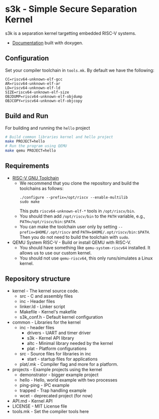 s3k - Simple Secure Separation Kernel
=====================================

s3k is a separation kernel targetting embedded RISC-V systems.

- [Documentation](https://kth-step.github.io/s3k/) built with doxygen.

Configuration
-------------

Set your compiler toolchain in `tools.mk`. By default we have the following:
```
CC=riscv64-unknown-elf-gcc
AR=riscv64-unknown-elf-ar
LD=riscv64-unknown-elf-ld
SIZE=riscv64-unknown-elf-size
OBJDUMP=riscv64-unknown-elf-objdump
OBJCOPY=riscv64-unknown-elf-objcopy
```

Build and Run
-------------

For building and running the `hello` project
```bash
# Build common libraries kernel and hello project
make PROJECT=hello
# Run the program using QEMU
make qemu PROJECT=hello
```

Requirements
------------

- [RISC-V GNU Toolchain](https://github.com/riscv-collab/riscv-gnu-toolchain) 
  - We recommend that you clone the repository and build the toolchains as follows:
    ```
    ./configure --prefix=/opt/riscv --enable-multilib
    sudo make
    ```
    This puts `riscv64-unknown-elf-*` tools in `/opt/riscv/bin`.
  - You should then add `/opt/riscv/bin` to the `PATH` variable, e.g., `PATH=/opt/riscv/bin:$PATH`.
  - You can make the toolchain user only by setting `--prefix=$HOME/.opt/riscv` and `PATH=$HOME/.opt/riscv/bin:$PATH`.
    Then you do not need to build the toolchain with `sudo`.
- QEMU System RISC-V - Build or install QEMU with RISC-V.
  - You should have something like `qemu-system-riscv64` installed. It allows us to use our custom kernel.
  - You should not use `qemu-riscv64`, this only runs/simulates a Linux kernel.

Repository structure
--------------------

- kernel - The kernel source code.
  - src - C and assembly files
  - inc - Header files
  - linker.ld - Linker script
  - Makefile - Kernel's makefile
  - s3k_conf.h - Default kernel configuration
- common - Libraries for the kernel
  - inc - header files
    - drivers - UART and timer driver
    - s3k - Kernel API library
    - altc - Minimal library needed by the kernel
    - plat - Platform configurations
  - src - Source files for libraries in inc
    - start - startup files for applications
  - plat/<platform>.mk - Compiler flag and more for a platform.
- projects - Example projects using the kernel
  - demonstrator - bigger example project
  - hello - Hello, world example with two processes
  - ping-ping - IPC example
  - trapped - Trap handling example
  - wcet - deprecated project (for now)
- API.md - Kernel API
- LICENSE - MIT License file
- tools.mk - Set the compiler tools here
